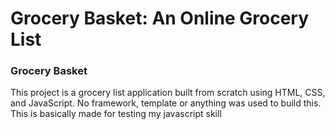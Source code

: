 <!DOCTYPE html>
<html lang="en">
<head>
  <meta charset="UTF-8">
  <meta name="viewport" content="width=device-width, initial-scale=1.0">
  <h1>Grocery Basket: An Online Grocery List</h1>
  <link rel="stylesheet" href="styles.css">  </head>
<body>
  <h3 class="centered">Grocery Basket</h3>

  <p>This project is a grocery list application built from scratch using HTML, CSS, and JavaScript. No framework, template or anything was used to build this. This is basically made for testing my javascript skill</p>

</body>
</html>
